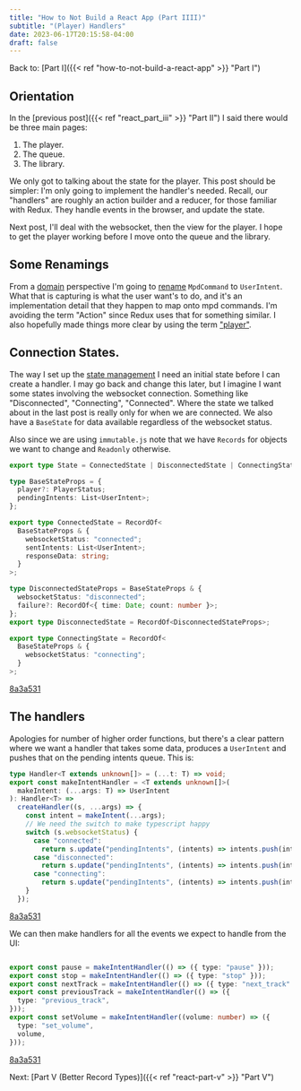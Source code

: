 ```yaml
---
title: "How to Not Build a React App (Part IIII)"
subtitle: "(Player) Handlers"
date: 2023-06-17T20:15:58-04:00
draft: false
---
```


Back to: [Part I]({{< ref "how-to-not-build-a-react-app" >}} "Part I")

## Orientation

In the [previous post]({{< ref "react_part_iii" >}} "Part II") I said there would be three main pages:

1. The player.
1. The queue.
1. The library.

We only got to talking about the state for the player. This post should be simpler: I'm only going to implement the handler's needed. Recall, our "handlers" are roughly an action builder and a reducer, for those familiar with Redux. They handle events in the browser, and update the state.

Next post, I'll deal with the websocket, then the view for the player. I hope to get the player working before I move onto the queue and the library.

## Some Renamings

From a [domain](https://en.wikipedia.org/wiki/Domain-driven_design) perspective I'm going to [rename](https://github.com/patrickthebold/mpd-client/commit/4893338fa0f7e04f2143c422f3d7da625ae56379) `MpdCommand` to `UserIntent`. What that is capturing is what the user want's to do, and it's an implementation detail that they happen to map onto mpd commands. I'm avoiding the term "Action" since Redux uses that for something similar. I also hopefully made things more clear by using the term ["player"](https://github.com/patrickthebold/mpd-client/commit/8891f67720778a189c216bc229a9b7e3967a38e2).


## Connection States.

The way I set up the [state management](https://github.com/patrickthebold/mpd-client/blob/ac0ac08a61947190beb238274233869401c839a6/src/state-management.ts) I need an initial state before I can create a handler. I may go back and change this later, but I imagine I want some states involving the websocket connection. Something like "Disconnected", "Connecting", "Connected". Where the state we talked about in the last post is really only for when we are connected. We also have a `BaseState` for data available regardless of the websocket status.

Also since we are using `immutable.js` note that we have `Records` for objects we want to change and `Readonly` otherwise.
```ts
export type State = ConnectedState | DisconnectedState | ConnectingState;

type BaseStateProps = {
  player?: PlayerStatus;
  pendingIntents: List<UserIntent>;
};

export type ConnectedState = RecordOf<
  BaseStateProps & {
    websocketStatus: "connected";
    sentIntents: List<UserIntent>;
    responseData: string;
  }
>;

type DisconnectedStateProps = BaseStateProps & {
  websocketStatus: "disconnected";
  failure?: RecordOf<{ time: Date; count: number }>;
};
export type DisconnectedState = RecordOf<DisconnectedStateProps>;

export type ConnectingState = RecordOf<
  BaseStateProps & {
    websocketStatus: "connecting";
  }
>;
```
[8a3a531](https://github.com/patrickthebold/mpd-client/blob/8a3a53138fa82b3f3c660e5b4af4af53342eecaa/src/state.ts#L14-L39)

## The handlers

Apologies for number of higher order functions, but there's a clear pattern where we want a handler that takes some data, produces a `UserIntent` and pushes that on the pending intents queue. This is:
```ts
type Handler<T extends unknown[]> = (...t: T) => void;
export const makeIntentHandler = <T extends unknown[]>(
  makeIntent: (...args: T) => UserIntent
): Handler<T> =>
  createHandler((s, ...args) => {
    const intent = makeIntent(...args);
    // We need the switch to make typescript happy
    switch (s.websocketStatus) {
      case "connected":
        return s.update("pendingIntents", (intents) => intents.push(intent));
      case "disconnected":
        return s.update("pendingIntents", (intents) => intents.push(intent));
      case "connecting":
        return s.update("pendingIntents", (intents) => intents.push(intent));
    }
  });
```
[8a3a531](https://github.com/patrickthebold/mpd-client/blob/8a3a53138fa82b3f3c660e5b4af4af53342eecaa/src/state.ts#L67-L82)

We can then make handlers for all the events we expect to handle from the UI:

```ts

export const pause = makeIntentHandler(() => ({ type: "pause" }));
export const stop = makeIntentHandler(() => ({ type: "stop" }));
export const nextTrack = makeIntentHandler(() => ({ type: "next_track" }));
export const previousTrack = makeIntentHandler(() => ({
  type: "previous_track",
}));
export const setVolume = makeIntentHandler((volume: number) => ({
  type: "set_volume",
  volume,
}));

```
[8a3a531](https://github.com/patrickthebold/mpd-client/blob/8a3a53138fa82b3f3c660e5b4af4af53342eecaa/src/player/handlers.ts)

Next: [Part V (Better Record Types)]({{< ref "react-part-v" >}} "Part V")